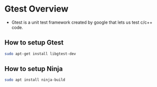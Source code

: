 # Gtest Overview

* Gtest is a unit test framework created by google that lets us test c/c++ code.

## How to setup Gtest
``` bash
sudo apt-get install libgtest-dev
``` 

## How to setup Ninja
``` bash
sudo apt install ninja-build
```